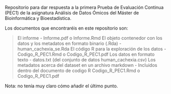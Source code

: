 Repositorio para dar respuesta a la primera Prueba de Evaluación Continua (PEC1) de la asignatura Análisis de Datos Ómicos del Máster de Bioinformática y Bioestadística.

Los documentos que encontraréis en este repositorio son:

> El informe - Informe.pdf o Informe.Rmd
> El objeto contenedor con los datos y los metadatos en formato binario (.Rda) - human_cachexia_se.Rda
> El código R para la exploración de los datos - Codigo_R_PEC1.Rmd o Codigo_R_PEC1.pdf
> Los datos en formato texto - datos.txt (del conjunto de datos human_cachexia.csv)
> Los metadatos acerca del dataset en un archivo markdown - Incluidos dentro del documento de codigo R Codigo_R_PEC1.Rmd o Codigo_R_PEC1.pdf

Nota: no tenía muy claro cómo añadir el último punto.
